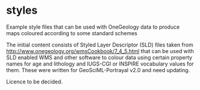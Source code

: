 # styles
Example style files that can be used with OneGeology data to produce maps coloured according to some standard schemes

The initial content consists of Styled Layer Descriptor (SLD) files taken from http://www.onegeology.org/wmsCookbook/7_4_5.html that can be used with SLD enabled WMS and other software to colour data using certain property names for age and lithology and IUGS-CGI or INSPIRE vocabulary values for them. These were written for GeoSciML-Portrayal v2.0 and need updating.

Licence to be decided.
